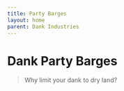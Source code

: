 ```yaml
---
title: Party Barges
layout: home
parent: Dank Industries
---
```


# Dank Party Barges
> Why limit your dank to dry land?
